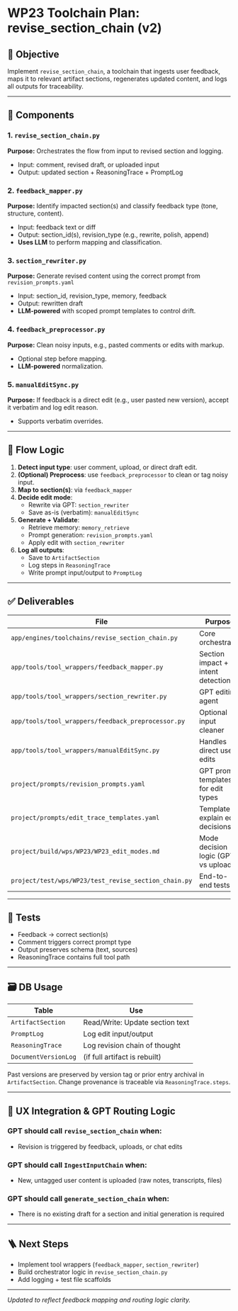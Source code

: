 # WP23 Toolchain Plan: revise_section_chain (v2)

## 🧠 Objective
Implement `revise_section_chain`, a toolchain that ingests user feedback, maps it to relevant artifact sections, regenerates updated content, and logs all outputs for traceability.

---

## 🧱 Components

### 1. `revise_section_chain.py`
**Purpose:** Orchestrates the flow from input to revised section and logging.
- Input: comment, revised draft, or uploaded input
- Output: updated section + ReasoningTrace + PromptLog

### 2. `feedback_mapper.py`
**Purpose:** Identify impacted section(s) and classify feedback type (tone, structure, content).
- Input: feedback text or diff
- Output: section_id(s), revision_type (e.g., rewrite, polish, append)
- **Uses LLM** to perform mapping and classification.

### 3. `section_rewriter.py`
**Purpose:** Generate revised content using the correct prompt from `revision_prompts.yaml`
- Input: section_id, revision_type, memory, feedback
- Output: rewritten draft
- **LLM-powered** with scoped prompt templates to control drift.

### 4. `feedback_preprocessor.py`
**Purpose:** Clean noisy inputs, e.g., pasted comments or edits with markup.
- Optional step before mapping.
- **LLM-powered** normalization.

### 5. `manualEditSync.py`
**Purpose:** If feedback is a direct edit (e.g., user pasted new version), accept it verbatim and log edit reason.
- Supports verbatim overrides.

---

## 🔁 Flow Logic
1. **Detect input type**: user comment, upload, or direct draft edit.
2. **(Optional) Preprocess**: use `feedback_preprocessor` to clean or tag noisy input.
3. **Map to section(s)**: via `feedback_mapper`
4. **Decide edit mode**:
   - Rewrite via GPT: `section_rewriter`
   - Save as-is (verbatim): `manualEditSync`
5. **Generate + Validate**:
   - Retrieve memory: `memory_retrieve`
   - Prompt generation: `revision_prompts.yaml`
   - Apply edit with `section_rewriter`
6. **Log all outputs**:
   - Save to `ArtifactSection`
   - Log steps in `ReasoningTrace`
   - Write prompt input/output to `PromptLog`

---

## ✅ Deliverables

| File | Purpose |
|------|---------|
| `app/engines/toolchains/revise_section_chain.py` | Core orchestrator |
| `app/tools/tool_wrappers/feedback_mapper.py` | Section impact + intent detection |
| `app/tools/tool_wrappers/section_rewriter.py` | GPT editing agent |
| `app/tools/tool_wrappers/feedback_preprocessor.py` | Optional input cleaner |
| `app/tools/tool_wrappers/manualEditSync.py` | Handles direct user edits |
| `project/prompts/revision_prompts.yaml` | GPT prompt templates for edit types |
| `project/prompts/edit_trace_templates.yaml` | Template to explain edit decisions |
| `project/build/wps/WP23/WP23_edit_modes.md` | Mode decision logic (GPT vs upload) |
| `project/test/wps/WP23/test_revise_section_chain.py` | End-to-end tests |

---

## 🧪 Tests
- Feedback → correct section(s)
- Comment triggers correct prompt type
- Output preserves schema (text, sources)
- ReasoningTrace contains full tool path

---

## 🗃️ DB Usage
| Table | Use |
|-------|-----|
| `ArtifactSection` | Read/Write: Update section text |
| `PromptLog` | Log edit input/output |
| `ReasoningTrace` | Log revision chain of thought |
| `DocumentVersionLog` | (if full artifact is rebuilt) |

Past versions are preserved by version tag or prior entry archival in `ArtifactSection`. Change provenance is traceable via `ReasoningTrace.steps`.

---

## 🧭 UX Integration & GPT Routing Logic

### GPT should call `revise_section_chain` when:
- Revision is triggered by feedback, uploads, or chat edits

### GPT should call `IngestInputChain` when:
- New, untagged user content is uploaded (raw notes, transcripts, files)

### GPT should call `generate_section_chain` when:
- There is no existing draft for a section and initial generation is required

---

## 🪜 Next Steps
- Implement tool wrappers (`feedback_mapper`, `section_rewriter`)
- Build orchestrator logic in `revise_section_chain.py`
- Add logging + test file scaffolds

---

*Updated to reflect feedback mapping and routing logic clarity.*